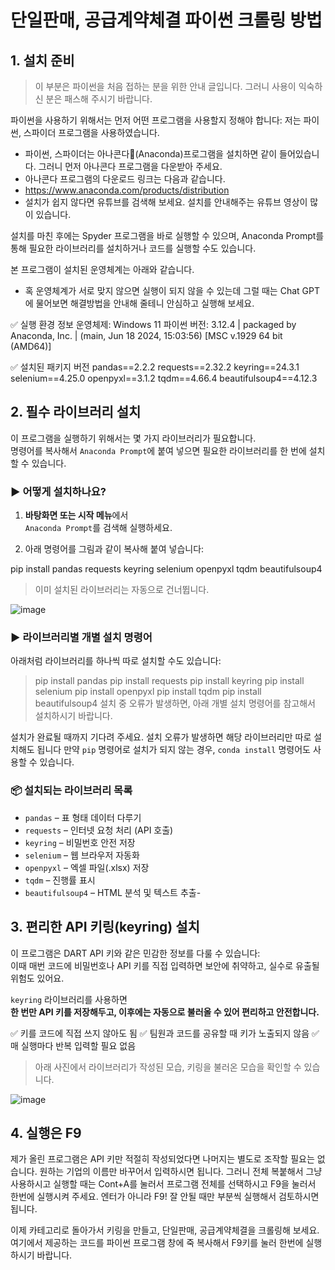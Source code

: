 # 단일판매, 공급계약체결 파이썬 크롤링 방법

## 1. 설치 준비

> 이 부분은 파이썬을 처음 접하는 분을 위한 안내 글입니다. 그러니 사용이 익숙하신 분은 패스해 주시기 바랍니다. 

파이썬을 사용하기 위해서는 먼저 어떤 프로그램을 사용할지 정해야 합니다: 저는 파이썬, 스파이더 프로그램을 사용하였습니다. 

- 파이썬, 스파이더는 아나콘다🐍(Anaconda)프로그램을 설치하면 같이 들어있습니다. 그러니 먼저 아나콘다 프로그램을 다운받아 주세요.
- 아나콘다 프로그램의 다운로드 링크는 다음과 같습니다.
- https://www.anaconda.com/products/distribution
- 설치가 쉽지 않다면 유튜브를 검색해 보세요. 설치를 안내해주는 유튜브 영상이 많이 있습니다. 

설치를 마친 후에는 Spyder 프로그램을 바로 실행할 수 있으며, Anaconda Prompt를 통해 필요한 라이브러리를 설치하거나 코드를 실행할 수도 있습니다.

본 프로그램이 설치된 운영체계는 아래와 같습니다.
- 혹 운영체계가 서로 맞지 않으면 실행이 되지 않을 수 있는데 그럴 때는 Chat GPT에 물어보면 해결방법을 안내해 줄테니 안심하고 실행해 보세요.

✅ 실행 환경 정보
운영체제: Windows 11
파이썬 버전: 3.12.4 | packaged by Anaconda, Inc. | (main, Jun 18 2024, 15:03:56) [MSC v.1929 64 bit (AMD64)]

✅ 설치된 패키지 버전
pandas==2.2.2
requests==2.32.2
keyring==24.3.1
selenium==4.25.0
openpyxl==3.1.2
tqdm==4.66.4
beautifulsoup4==4.12.3

## 2. 필수 라이브러리 설치

이 프로그램을 실행하기 위해서는 몇 가지 라이브러리가 필요합니다.  
명령어를 복사해서 `Anaconda Prompt`에 붙여 넣으면 필요한 라이브러리를 한 번에 설치할 수 있습니다.

### ▶ 어떻게 설치하나요?

1. **바탕화면 또는 시작 메뉴**에서  
   `Anaconda Prompt`를 검색해 실행하세요.

2. 아래 명령어를 그림과 같이 복사해 붙여 넣습니다:

pip install pandas requests keyring selenium openpyxl tqdm beautifulsoup4 
>
> 이미 설치된 라이브러리는 자동으로 건너뜁니다.
>
![image](https://github.com/user-attachments/assets/d43c0718-c7c1-4079-8976-139acd822ef7)


### ▶ 라이브러리별 개별 설치 명령어

아래처럼 라이브러리를 하나씩 따로 설치할 수도 있습니다:
> pip install pandas
> pip install requests
> pip install keyring
> pip install selenium
> pip install openpyxl
> pip install tqdm
> pip install beautifulsoup4
> 설치 중 오류가 발생하면, 아래 개별 설치 명령어를 참고해서 설치하시기 바랍니다.

설치가 완료될 때까지 기다려 주세요. 
설치 오류가 발생하면 해당 라이브러리만 따로 설치해도 됩니다
만약 `pip` 명령어로 설치가 되지 않는 경우, `conda install` 명령어도 사용할 수 있습니다.

### 📦 설치되는 라이브러리 목록

- `pandas` – 표 형태 데이터 다루기
- `requests` – 인터넷 요청 처리 (API 호출)
- `keyring` – 비밀번호 안전 저장
- `selenium` – 웹 브라우저 자동화
- `openpyxl` – 엑셀 파일(.xlsx) 저장
- `tqdm` – 진행률 표시
- `beautifulsoup4` – HTML 분석 및 텍스트 추출- 

## 3. 편리한 API 키링(keyring) 설치

이 프로그램은 DART API 키와 같은 민감한 정보를 다룰 수 있습니다:  
이때 매번 코드에 비밀번호나 API 키를 직접 입력하면 보안에 취약하고, 실수로 유출될 위험도 있어요.

`keyring` 라이브러리를 사용하면  
**한 번만 API 키를 저장해두고, 이후에는 자동으로 불러올 수 있어 편리하고 안전합니다.**

✅ 키를 코드에 직접 쓰지 않아도 됨
✅ 팀원과 코드를 공유할 때 키가 노출되지 않음
✅ 매 실행마다 반복 입력할 필요 없음

> 아래 사진에서 라이브러리가 작성된 모습, 키링을 불러온 모습을 확인할 수 있습니다. 

![image](https://github.com/user-attachments/assets/9681d4dc-96a5-4eb3-8baf-3bad1ca1aa01)


## 4. 실행은 F9
제가 올린 프로그램은 API 키만 적절히 작성되었다면 나머지는 별도로 조작할 필요는 없습니다. 
원하는 기업의 이름만 바꾸어서 입력하시면 됩니다. 
그러니 전체 복붙해서 그냥 사용하시고 실행할 때는 Cont+A를 눌러서 프로그램 전체를 선택하시고 F9을 눌러서 한번에 실행시켜 주세요. 엔터가 아니라 F9! 
잘 안될 때만 부분씩 실행해서 검토하시면 됩니다. 

이제 카테고리로 돌아가서 키링을 만들고, 단일판매, 공급계약체결을 크롤링해 보세요. 
여기에서 제공하는 코드를 파이썬 프로그램 창에 죽 복사해서 F9키를 눌러 한번에 실행하시기 바랍니다. 




